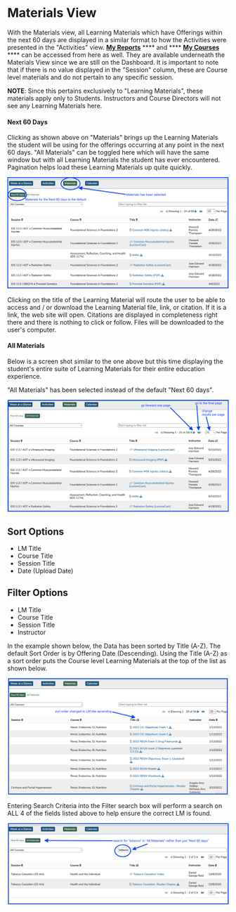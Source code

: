 # Materials View

With the Materials view, all Learning Materials which have Offerings within the next 60 days are displayed in a similar format to how the Activities were presented in the "Activities" view. [**My Reports**](https://iliosproject.gitbook.io/ilios-user-guide/dashboard/my-reports) **** and **** [**My Courses**](https://iliosproject.gitbook.io/ilios-user-guide/dashboard/my-courses) **** can be accessed from here as well. They are available underneath the Materials View since we are still on the Dashboard. It is important to note that if there is no value displayed in the "Session" column, these are Course level materials and do not pertain to any specific session.

**NOTE**: Since this pertains exclusively to "Learning Materials", these materials apply only to Students. Instructors and Course Directors will not see any Learning Materials here.

#### Next 60 Days

Clicking as shown above on "Materials" brings up the Learning Materials the student will be using for the offerings occurring at any point in the next 60 days. "All Materials" can be toggled here which will have the same window but with all Learning Materials the student has ever encountered. Pagination helps load these Learning Materials up quite quickly.

![](<../.gitbook/assets/Screen Shot 2022-03-21 at 2.41.46 PM.png>)

Clicking on the title of the Learning Material will route the user to be able to access and / or download the Learning Material file, link, or citation. If it is a link, the web site will open. Citations are displayed in completeness right there and there is nothing to click or follow. Files will be downloaded to the user's computer.

#### All Materials

Below is a screen shot similar to the one above but this time displaying the student's entire suite of Learning Materials for their entire education experience.

"All Materials" has been selected instead of the default "Next 60 days".

![](<../.gitbook/assets/Screen Shot 2022-03-21 at 2.53.05 PM.png>)

## Sort Options

* LM Title
* Course Title&#x20;
* Session Title
* Date (Upload Date)

## Filter Options

* LM Title
* Course Title
* Session Title
* Instructor

In the example shown below, the Data has been sorted by Title (A-Z). The default Sort Order is by Offering Date (Descending). Using the Title (A-Z) as a sort order puts the Course level Learning Materials at the top of the list as shown below.&#x20;

![](<../.gitbook/assets/Screen Shot 2022-03-23 at 3.27.05 PM.png>)

Entering Search Criteria into the Filter search box will perform a search on ALL 4 of the fields listed above to help ensure the correct LM is found.

![All Materials option - search results shown](<../.gitbook/assets/Screen Shot 2022-03-23 at 3.31.19 PM.png>)
